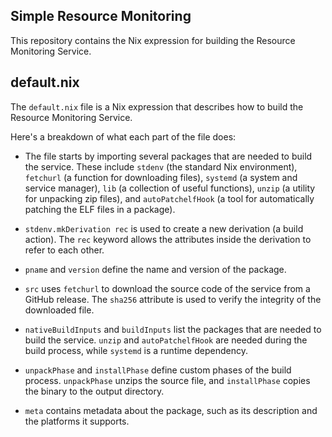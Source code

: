 ## Simple Resource Monitoring 
This repository contains the Nix expression for building the Resource Monitoring Service.

## default.nix

The `default.nix` file is a Nix expression that describes how to build the Resource Monitoring Service.

Here's a breakdown of what each part of the file does:

- The file starts by importing several packages that are needed to build the service. These include `stdenv` (the standard Nix environment), `fetchurl` (a function for downloading files), `systemd` (a system and service manager), `lib` (a collection of useful functions), `unzip` (a utility for unpacking zip files), and `autoPatchelfHook` (a tool for automatically patching the ELF files in a package).

- `stdenv.mkDerivation rec` is used to create a new derivation (a build action). The `rec` keyword allows the attributes inside the derivation to refer to each other.

- `pname` and `version` define the name and version of the package.

- `src` uses `fetchurl` to download the source code of the service from a GitHub release. The `sha256` attribute is used to verify the integrity of the downloaded file.

- `nativeBuildInputs` and `buildInputs` list the packages that are needed to build the service. `unzip` and `autoPatchelfHook` are needed during the build process, while `systemd` is a runtime dependency.

- `unpackPhase` and `installPhase` define custom phases of the build process. `unpackPhase` unzips the source file, and `installPhase` copies the binary to the output directory.

- `meta` contains metadata about the package, such as its description and the platforms it supports.
